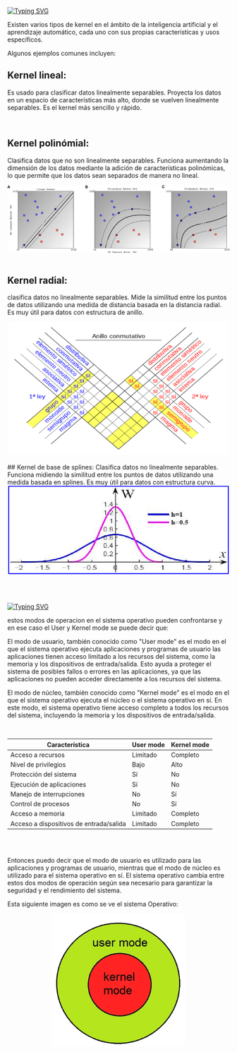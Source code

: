 [![Typing SVG](https://readme-typing-svg.herokuapp.com?font=Fira+Code&duration=2000&pause=400&color=23F71D&width=435&lines=Tipos+de+Kernel+y+sus+diferencias)](https://git.io/typing-svg)


Existen varios tipos de kernel en el ámbito de la inteligencia artificial y el aprendizaje automático, cada uno con sus propias características y usos específicos. 

Algunos ejemplos comunes incluyen:

## Kernel lineal:

Es usado para clasificar datos linealmente separables. Proyecta los datos en un espacio de características más alto, donde se vuelven linealmente separables. Es el kernel más sencillo y rápido.

<br/>

## Kernel polinómial: 
Clasifica datos que no son linealmente separables. Funciona aumentando la dimensión de los datos mediante la adición de características polinómicas, lo que permite que los datos sean separados de manera no lineal.

![Kernel](sources/1.png)
<br/>
<br/>

## Kernel radial: 
clasifica datos no linealmente separables. Mide la similitud entre los puntos de datos utilizando una medida de distancia basada en la distancia radial. Es muy útil para datos con estructura de anillo.

<div align="center">

<img src="sources/2.png" width="500" height="300" alt="radial kernel">
</div>
<br/>
## Kernel de base de splines:
Clasifica datos no linealmente separables. Funciona midiendo la similitud entre los puntos de datos utilizando una medida basada en splines. Es muy útil para datos con estructura curva.
<div align="center">

<img src="sources/3.png" width="500" height="200" alt="radial kernel">
</div>

<br/><br/>

[![Typing SVG](https://readme-typing-svg.herokuapp.com?font=Fira+Code&size=25&duration=1999&pause=1000&color=23F71D&width=435&lines=User+vs+Kernel+Mode)](https://git.io/typing-svg)

estos modos de operacion en el sistema operativo pueden confrontarse y en ese caso el User y Kernel mode se puede decir que:

El modo de usuario, también conocido como "User mode" es el modo en el que el sistema operativo ejecuta aplicaciones y programas de usuario las aplicaciones tienen acceso limitado a los recursos del sistema, como la memoria y los dispositivos de entrada/salida. Esto ayuda a proteger el sistema de posibles fallos o errores en las aplicaciones, ya que las aplicaciones no pueden acceder directamente a los recursos del sistema.


El modo de núcleo, también conocido como "Kernel mode" es el modo en el que el sistema operativo ejecuta el núcleo o el sistema operativo en sí. En este modo, el sistema operativo tiene acceso completo a todos los recursos del sistema, incluyendo la memoria y los dispositivos de entrada/salida. 

<br/>

<div align="center">

| Característica | User mode | Kernel mode |
| --- | --- | --- |
| Acceso a recursos | Limitado | Completo |
| Nivel de privilegios | Bajo | Alto |
| Protección del sistema | Sí | No |
| Ejecución de aplicaciones | Sí | No |
| Manejo de interrupciones | No | Sí |
| Control de procesos | No | Sí |
| Acceso a memoria | Limitado | Completo |
| Acceso a dispositivos de entrada/salida | Limitado | Completo |
</div>

<br/><br/>

Entonces puedo decir que el modo de usuario es utilizado para las aplicaciones y programas de usuario, mientras que el modo de núcleo es utilizado para el sistema operativo en sí. El sistema operativo cambia entre estos dos modos de operación según sea necesario para garantizar la seguridad y el rendimiento del sistema.

Esta siguiente imagen es como se ve el sistema Operativo:


<div align="center">

<img src="sources/4.png" width="300" height="300" alt="radial kernel">
</div>

